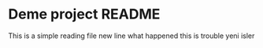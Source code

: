 # Deme project README
This is a simple reading file
new line
what happened
this is trouble
yeni isler
